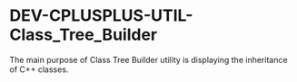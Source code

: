 DEV-CPLUSPLUS-UTIL-Class_Tree_Builder
=====================================

The main purpose of Class Tree Builder utility is displaying the inheritance of C++ classes.

